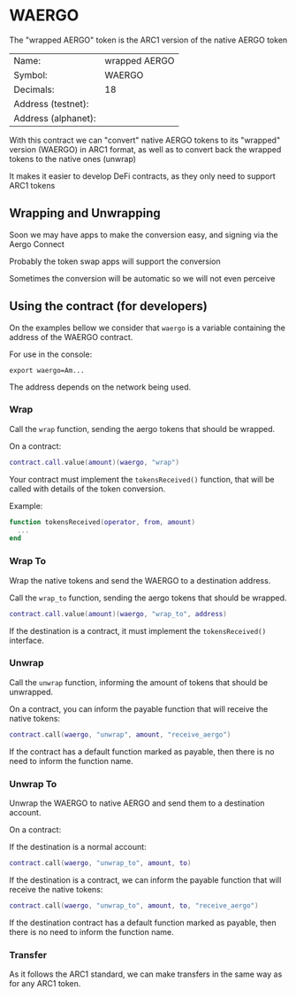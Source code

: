 # WAERGO

The "wrapped AERGO" token is the ARC1 version of the native AERGO token

<table>
  <tr><td>Name:</td><td>wrapped AERGO</td></tr>
  <tr><td>Symbol:</td><td>WAERGO</td></tr>
  <tr><td>Decimals:</td><td>18</td></tr>
  <tr><td>Address (testnet):</td><td></td></tr>
  <tr><td>Address (alphanet):</td><td></td></tr>
</table>

With this contract we can "convert" native AERGO tokens to its "wrapped"
version (WAERGO) in ARC1 format, as well as to convert back the 
wrapped tokens to the native ones (unwrap)

It makes it easier to develop DeFi contracts, as they only need to support
ARC1 tokens


## Wrapping and Unwrapping

Soon we may have apps to make the conversion easy, and signing via
the Aergo Connect

Probably the token swap apps will support the conversion

Sometimes the conversion will be automatic so we will not
even perceive


## Using the contract (for developers)

On the examples bellow we consider that `waergo` is a variable
containing the address of the WAERGO contract.

For use in the console:

```
export waergo=Am...
```

The address depends on the network being used.


### Wrap

Call the `wrap` function, sending the aergo tokens that should be wrapped.

On a contract:

```lua
contract.call.value(amount)(waergo, "wrap")
```

Your contract must implement the `tokensReceived()` function, that
will be called with details of the token conversion.

Example:

```lua
function tokensReceived(operator, from, amount)
  ...
end
```

### Wrap To

Wrap the native tokens and send the WAERGO to a destination address.

Call the `wrap_to` function, sending the aergo tokens that should be wrapped.

```lua
contract.call.value(amount)(waergo, "wrap_to", address)
```

If the destination is a contract, it must implement the
`tokensReceived()` interface.


### Unwrap

Call the `unwrap` function, informing the amount of tokens
that should be unwrapped.

On a contract, you can inform the payable function that will
receive the native tokens:

```lua
contract.call(waergo, "unwrap", amount, "receive_aergo")
```

If the contract has a default function marked as payable, then
there is no need to inform the function name.


### Unwrap To

Unwrap the WAERGO to native AERGO and send them to a destination
account.

On a contract:

If the destination is a normal account:

```lua
contract.call(waergo, "unwrap_to", amount, to)
```

If the destination is a contract, we can inform the
payable function that will receive the native tokens:

```lua
contract.call(waergo, "unwrap_to", amount, to, "receive_aergo")
```

If the destination contract has a default function marked as
payable, then there is no need to inform the function name.


### Transfer

As it follows the ARC1 standard, we can make transfers in the
same way as for any ARC1 token.

